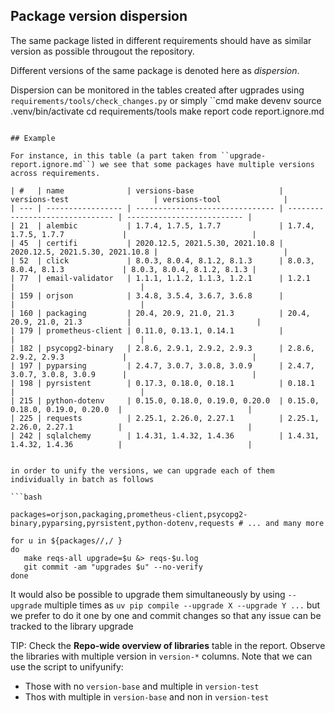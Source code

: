 ## Package version dispersion

The same package listed in different requirements should have as similar version as possible througout the repository.

Different versions of the same package is denoted here as *dispersion*.

Dispersion can be monitored in the tables created after ugprades using ``requirements/tools/check_changes.py`` or simply
``cmd
make devenv
source .venv/bin/activate
cd requirements/tools
make report
code report.ignore.md
```

## Example

For instance, in this table (a part taken from ``upgrade-report.ignore.md``) we see that some packages have multiple versions across requirements.

| #   | name              | versions-base                   | versions-test                   | versions-tool              |
| --- | ----------------- | ------------------------------- | ------------------------------- | -------------------------- |
| 21  | alembic           | 1.7.4, 1.7.5, 1.7.7             | 1.7.4, 1.7.5, 1.7.7             |                            |
| 45  | certifi           | 2020.12.5, 2021.5.30, 2021.10.8 | 2020.12.5, 2021.5.30, 2021.10.8 |                            |
| 52  | click             | 8.0.3, 8.0.4, 8.1.2, 8.1.3      | 8.0.3, 8.0.4, 8.1.3             | 8.0.3, 8.0.4, 8.1.2, 8.1.3 |
| 77  | email-validator   | 1.1.1, 1.1.2, 1.1.3, 1.2.1      | 1.2.1                           |                            |
| 159 | orjson            | 3.4.8, 3.5.4, 3.6.7, 3.6.8      |                                 |                            |
| 160 | packaging         | 20.4, 20.9, 21.0, 21.3          | 20.4, 20.9, 21.0, 21.3          |                            |
| 179 | prometheus-client | 0.11.0, 0.13.1, 0.14.1          |                                 |                            |
| 182 | psycopg2-binary   | 2.8.6, 2.9.1, 2.9.2, 2.9.3      | 2.8.6, 2.9.2, 2.9.3             |                            |
| 197 | pyparsing         | 2.4.7, 3.0.7, 3.0.8, 3.0.9      | 2.4.7, 3.0.7, 3.0.8, 3.0.9      |                            |
| 198 | pyrsistent        | 0.17.3, 0.18.0, 0.18.1          | 0.18.1                          |                            |
| 215 | python-dotenv     | 0.15.0, 0.18.0, 0.19.0, 0.20.0  | 0.15.0, 0.18.0, 0.19.0, 0.20.0  |                            |
| 225 | requests          | 2.25.1, 2.26.0, 2.27.1          | 2.25.1, 2.26.0, 2.27.1          |                            |
| 242 | sqlalchemy        | 1.4.31, 1.4.32, 1.4.36          | 1.4.31, 1.4.32, 1.4.36          |                            |


in order to unify the versions, we can upgrade each of them individually in batch as follows

```bash

packages=orjson,packaging,prometheus-client,psycopg2-binary,pyparsing,pyrsistent,python-dotenv,requests # ... and many more

for u in ${packages//,/ }
do
   make reqs-all upgrade=$u &> reqs-$u.log
   git commit -am "upgrades $u" --no-verify
done
```

It would also be possible to upgrade them simultaneously by using ``--upgrade`` multiple times as ``uv pip compile --upgrade X --upgrade Y ...``
but we prefer to do it one by one and commit changes so that any issue can be tracked to the library upgrade


TIP: Check the **Repo-wide overview of libraries** table in the report. Observe the libraries with multiple version in ``version-*`` columns. Note that we can use the script to unifyunify:
  - Those with no ``version-base`` and multiple in ``version-test``
  - Thos with multiple in ``version-base`` and non in ``version-test``
